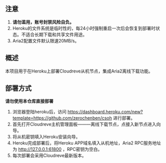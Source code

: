## 注意

 1. **请勿滥用，账号封禁风险自负。**
 2. Heroku的文件系统是临时性的，每24小时强制重启一次后会恢复到部署时状态。不适合长期下载和共享文件用途。
 3. Aria2配置文件默认限速20MB/s。

## 概述

  本项目用于在Heroku上部署Cloudreve从机节点，集成Aria2离线下载功能。
  
## 部署方式

 **请勿使用本仓库直接部署**  

 1. 浏览器登陆heroku后，访问 https://dashboard.heroku.com/new?template=https://github.com/zerochenben/csoh 进行部署。
 2. 首先打开Cloudreve主机管理面板———离线下载节点，点接入新节点进入向导。
 3. 将从机密钥填入Heroku安装向导。
 4. Heroku完成部署后，将Heroku APP域名填入从机地址，Aria2 RPC服务地址为 http://127.0.0.1:61800 ，RPC密钥为空白。
 5. 每次部署会采用Cloudreve最新版本。
